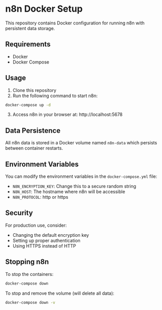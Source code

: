 # n8n Docker Setup

This repository contains Docker configuration for running n8n with persistent data storage.

## Requirements

- Docker
- Docker Compose

## Usage

1. Clone this repository
2. Run the following command to start n8n:

```bash
docker-compose up -d
```

3. Access n8n in your browser at: http://localhost:5678

## Data Persistence

All n8n data is stored in a Docker volume named `n8n-data` which persists between container restarts.

## Environment Variables

You can modify the environment variables in the `docker-compose.yml` file:

- `N8N_ENCRYPTION_KEY`: Change this to a secure random string
- `N8N_HOST`: The hostname where n8n will be accessible
- `N8N_PROTOCOL`: http or https

## Security

For production use, consider:

- Changing the default encryption key
- Setting up proper authentication
- Using HTTPS instead of HTTP

## Stopping n8n

To stop the containers:

```bash
docker-compose down
```

To stop and remove the volume (will delete all data):

```bash
docker-compose down -v
```
